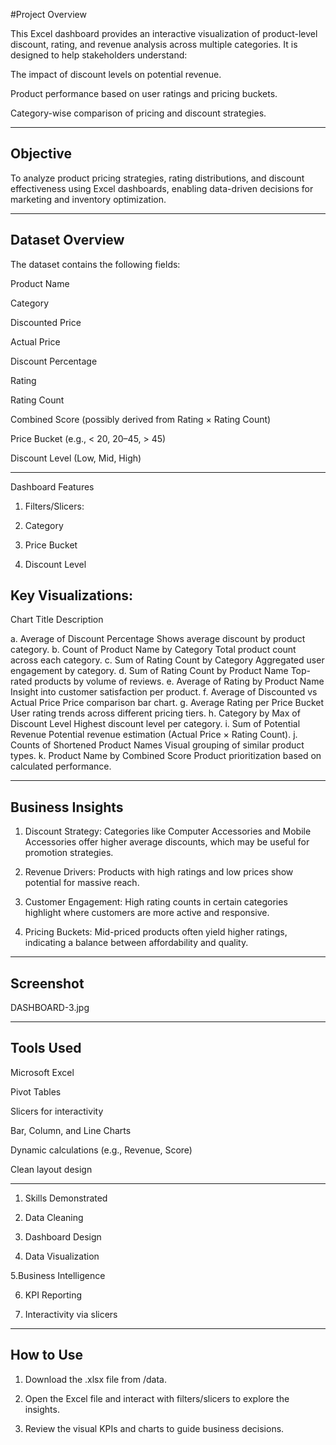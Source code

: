 #Project Overview

This Excel dashboard provides an interactive visualization of product-level discount, rating, and revenue analysis across multiple categories. It is designed to help stakeholders understand:

The impact of discount levels on potential revenue.

Product performance based on user ratings and pricing buckets.

Category-wise comparison of pricing and discount strategies.



---

## Objective

To analyze product pricing strategies, rating distributions, and discount effectiveness using Excel dashboards, enabling data-driven decisions for marketing and inventory optimization.


---

## Dataset Overview

The dataset contains the following fields:

Product Name

Category

Discounted Price

Actual Price

Discount Percentage

Rating

Rating Count

Combined Score (possibly derived from Rating × Rating Count)

Price Bucket (e.g., < 20, 20–45, > 45)

Discount Level (Low, Mid, High)



---

Dashboard Features

1. Filters/Slicers:

2. Category

3. Price Bucket

4. Discount Level


## Key Visualizations:

Chart Title	Description

a. Average of Discount Percentage	Shows average discount by product category.
b. Count of Product Name by Category	Total product count across each category.
c. Sum of Rating Count by Category	Aggregated user engagement by category.
d. Sum of Rating Count by Product Name	Top-rated products by volume of reviews.
e. Average of Rating by Product Name	Insight into customer satisfaction per product.
f. Average of Discounted vs Actual Price	Price comparison bar chart.
g. Average Rating per Price Bucket	User rating trends across different pricing tiers.
h. Category by Max of Discount Level	Highest discount level per category.
i. Sum of Potential Revenue	Potential revenue estimation (Actual Price × Rating Count).
j. Counts of Shortened Product Names	Visual grouping of similar product types.
k. Product Name by Combined Score	Product prioritization based on calculated performance.



---

## Business Insights

1. Discount Strategy: Categories like Computer Accessories and Mobile Accessories offer higher average discounts, which may be useful for promotion strategies.


2. Revenue Drivers: Products with high ratings and low prices show potential for massive reach.


3. Customer Engagement: High rating counts in certain categories highlight where customers are more active and responsive.


4. Pricing Buckets: Mid-priced products often yield higher ratings, indicating a balance between affordability and quality.




---

## Screenshot
DASHBOARD-3.jpg


---

## Tools Used

Microsoft Excel

Pivot Tables

Slicers for interactivity

Bar, Column, and Line Charts

Dynamic calculations (e.g., Revenue, Score)

Clean layout design




---

1. Skills Demonstrated

2. Data Cleaning

3. Dashboard Design

4. Data Visualization

5.Business Intelligence

6. KPI Reporting

7. Interactivity via slicers



---

## How to Use

1. Download the .xlsx file from /data.


2. Open the Excel file and interact with filters/slicers to explore the insights.


3. Review the visual KPIs and charts to guide business decisions.
